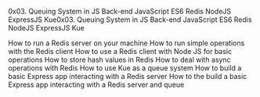 0x03. Queuing System in JS
Back-end
JavaScript
ES6
Redis
NodeJS
ExpressJS
Kue0x03. Queuing System in JS
Back-end
JavaScript
ES6
Redis
NodeJS
ExpressJS
Kue

How to run a Redis server on your machine
How to run simple operations with the Redis client
How to use a Redis client with Node JS for basic operations
How to store hash values in Redis
How to deal with async operations with Redis
How to use Kue as a queue system
How to build a basic Express app interacting with a Redis server
How to the build a basic Express app interacting with a Redis server and queue
